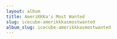 ```yaml
---
layout: album
title: AmeriKKKa's Most Wanted
slug: icecube-amerikkkasmostwanted
album_slug: icecube-amerikkkasmostwanted
---
```

